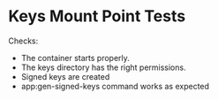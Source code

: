 # Keys Mount Point Tests

Checks:

- The container starts properly.
- The keys directory has the right permissions.
- Signed keys are created
- app:gen-signed-keys command works as expected
